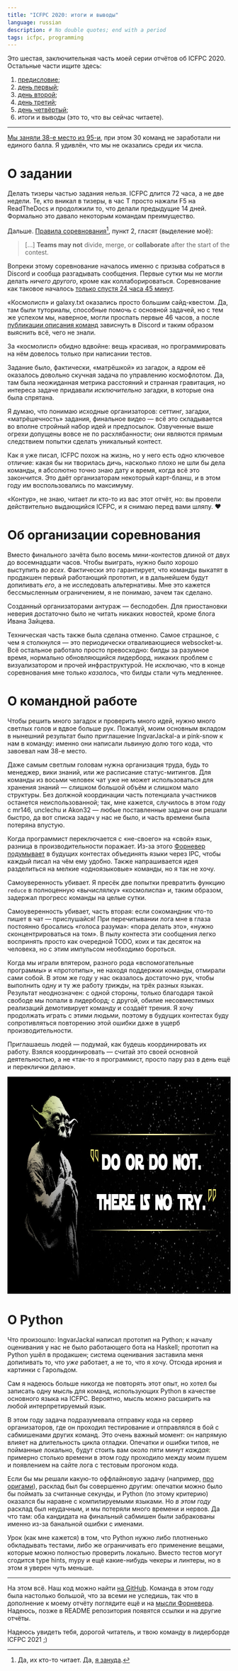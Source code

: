 ```yaml
---
title: "ICFPC 2020: итоги и выводы"
language: russian
description: # No double quotes; end with a period
tags: icfpc, programming
---
```


Это шестая, заключительная часть моей серии отчётов об ICFPC 2020. Остальные
части ищите здесь:

1. [предисловие][icfpc-2020-part-1];
2. [день первый][icfpc-2020-part-2];
3. [день второй][icfpc-2020-part-3];
4. [день третий][icfpc-2020-part-4];
5. [день четвёртый][icfpc-2020-part-5];
6. итоги и выводы (это то, что вы сейчас читаете).

<hr/>

[Мы заняли 38-е место из 95-и][pre-final-scoreboard], при этом 30 команд не
заработали ни единого балла. Я удивлён, что мы не оказались среди их числа.

# О задании

Делать тизеры частью задания нельзя. ICFPC длится 72 часа, а не две недели. Те,
кто вникал в тизеры, в час T просто нажали F5 на ReadTheDocs и продолжили
то, что делали предыдущие 14 дней. Формально это давало некоторым командам
преимущество.

Дальше. [Правила соревнования][rules][^1], пункт 2, гласят (выделение моё):

> […] **Teams may not** divide, merge, or **collaborate** after the start of the
> contest.

Вопреки этому соревнование началось именно с призыва собраться в Discord
и сообща разгадывать сообщения. Первые сутки мы не могли делать *ничего
другого*, кроме как коллаборироваться. Соревнование как таковое началось [только
спустя 24 часа 45 минут][how-to-win].

«Космолисп» и galaxy.txt оказались просто большим сайд-квестом. Да, там были
туториалы, способные помочь с основной задачей, но с тем же успехом мы,
наверное, могли проспать первые 46 часов, а после [публикации описания
команд][protocol] зависнуть в Discord и таким образом выяснить всё, чего не
знали.

За «космолисп» обидно вдвойне: вещь красивая, но программировать на нём довелось
только при написании тестов.

Задание было, фактически, «матрёшкой» из загадок, а ядром её оказалось довольно
скучная задача по управлению космофлотом. Да, там была неожиданная метрика
расстояний и странная гравитация, но интереса задаче придавали *исключительно*
загадки, в которые она была спрятана.

Я думаю, что понимаю исходные организаторов: сеттинг, загадки, «матрёшечность»
задания, финальное видео — всё это складывается во вполне стройный набор идей
и предпосылок. Озвученные выше огрехи допущены вовсе не по расхлябанности; они
являются прямым следствием попытки сделать уникальный контест.

Как я уже писал, ICFPC похож на жизнь, но у него есть одно ключевое отличие:
какая бы ни творилась дичь, насколько плохо не шли бы дела команды, я абсолютно
точно знаю дату и время, когда всё это закончится. Это даёт организаторам
некоторый карт-бланш, и в этом году им воспользовались по максимуму.

«Контур», не знаю, читает ли кто-то из вас этот отчёт, но: вы провели
действительно выдающийся ICFPC, и я снимаю перед вами шляпу. ❤️

# Об организации соревнования

Вместо финального зачёта было восемь мини-контестов длиной от двух до
восемнадцати часов. Чтобы выиграть, нужно было хорошо выступить *во всех*.
Фактически это гарантирует, что команды выкатят в продакшен первый работающий
прототип, и в дальнейшем будут допиливать *его*, а не исследовать альтернативы.
Мне это кажется бессмысленным ограничением, я не понимаю, зачем так сделано.

Созданный организаторами антураж — бесподобен. Для приостановки неверия
достаточно было не читать никаких новостей, кроме блога Ивана Зайцева.

Техническая часть также была сделана отменно. Самое страшное, с чем
я столкнулся — это периодически отваливающиеся websocket-ы. Всё остальное
работало просто превосходно: билды за разумное время, нормально обновляющийся
лидерборд, никаких проблем с визуализатором и прочей инфраструктурой. Не
исключаю, что в конце соревнования мне только *казалось*, что билды стали чуть
медленнее.

# О командной работе

Чтобы решить много загадок и проверить много идей, нужно много светлых голов
и вдвое больше рук. Пожалуй, моим основным вкладом в нынешний результат было
приглашение IngvarJackal-а и pink-snow к нам в команду: именно они написали
львиную долю того кода, что завоевал нам 38-е место.

Даже самым светлым головам нужна организация труда, будь то менеджер, вики
знаний, или же расписание статус-митингов. Для команды из восьми человек чат уже
не может использоваться для хранения знаний — слишком большой объём и слишком
мало структуры. Без должной координации часть потенциала участников останется
неиспользованной; так, мне кажется, случилось в этом году с mr146, unclechu
и Akon32 — любые поставленные задачи они решали быстро, да вот списка задач
у нас не было, и часть времени была потеряна впустую.

Когда программист переключается с «не-своего» на «свой» язык, разница
в производительности поражает. Из-за этого [Форневер подумывает][fvnever-report]
в будущих контестах объединять языки через IPC, чтобы каждый писал на чём ему
удобно. Также напрашивается идея разделиться на мелкие «одноязыковые» команды,
но я так не хочу.

Самоуверенность убивает. Я пресёк две попытки превратить функцию `reduce`
в полноценную «вычислялку» «космолиспа» и, таким образом, задержал прогресс
команды на целые сутки.

Самоуверенность убивает, часть вторая: если сокомандник что-то пишет в чат —
прислушайся! При перечитывании лога мне в глаза постоянно бросались «голоса
разума»: «пора делать это», «нужно сконцентрироваться на том». В пылу контеста
эти сообщения легко воспринять просто как очередной TODO, коих и так десяток на
человека, но с этим импульсом необходимо бороться.

Когда мы играли впятером, разного рода «вспомогательные программы»
и «прототипы», не находя поддержки команды, отмирали сами собой. В этом же году
у нас оказалось достаточно рук, чтобы выполнить одну и ту же работу *трижды*, на
трёх разных языках. Результат неоднозначен: с одной стороны, только благодаря
такой свободе мы попали в лидерборд; с другой, обилие несовместимых реализаций
демотивирует команду и создаёт трения. Я хочу продолжать играть с этими людьми,
поэтому в будущих контестах буду сопротивляться повторению этой ошибки даже
в ущерб производительности.

Приглашаешь людей — подумай, как будешь координировать их работу. Взялся
координировать — считай это своей основной деятельностью, а не «так-то
я программист, просто пару раз в день ещё и переклички делаю».

<div class="center">
<img src="/images/do-or-do-not.jpg"
    width="980px"
    height="490px"
    class="bleed"
    alt="Do or do not. There is no try. — Yoda («Звёздные войны»)" />
</div>

# О Python

Что произошло: IngvarJackal написал прототип на Python; к началу оценивания
у нас не было работающего бота на Haskell; прототип на Python ушёл в продакшен;
система оценивания заставила меня допиливать то, что *уже* работает, а не то,
что я хочу. Отсюда ирония и картинки с Гарольдом.

Сам я надеюсь больше никогда не повторять этот опыт, но хотел бы записать одну
мысль для команд, использующих Python в качестве основного языка на ICFPC.
Вероятно, мысль можно расширить на любой интерпретируемый язык.

В этом году задача подразумевала отправку кода на сервер организаторов, где он
проходил тестирование и отправлялся в бой с сабмишенами других команд. Это очень
важный момент: он напрямую влияет на длительность цикла отладки. Опечатки
и ошибки типов, не пойманные локально, будут стоить вам около пяти минут
*каждая*: примерно столько времени в этом году проходило между моим пушем
и появлением на сайте лога с тестовым прогоном кода.

Если бы мы решали какую-то оффлайновую задачу (например, [про
оригами][origami]), расклад был бы совершенно другим: опечатки можно было бы
поймать за считанные секунды, и Python (по этому критерию) оказался бы наравне
с компилируемыми языками. Но *в этом году* расклад был неудачным, и мы потеряли
много времени и нервов. Да что там: оба кандидата на финальный сабмишен были
забракованы именно из-за банальной ошибки с именами.

Урок (как мне кажется) в том, что Python нужно либо плотненько обкладывать
тестами, либо же ограничивать его применение вещами, которые можно полностью
проверить локально. Вместо тестов могут сгодится type hints, mypy и ещё
какие-нибудь чекеры и линтеры, но в этом я уверен чуть меньше.

<hr/>

На этом всё. Наш код можно найти [на GitHub][repo]. Команда в этом году была
настолько большой, что за всеми не уследишь, так что в дополнение к моему отчёту
поглядите ещё и на [мысли Форневера][fvnever-report]. Надеюсь, позже в README
репозитория появятся ссылки и на другие отчёты.

Надеюсь увидеть тебя, дорогой читатель, и твою команду в лидерборде ICFPC 2021
;)

[icfpc-2020-part-1]: /posts/2020-07-22-icfpc-2020-part-1.html
    "ICFPC 2020: предисловие — Debiania"

[icfpc-2020-part-2]: /posts/2020-07-22-icfpc-2020-part-2.html
    "ICFPC 2020: день первый — Debiania"

[icfpc-2020-part-3]: /posts/2020-07-23-icfpc-2020-part-3.html
    "ICFPC 2020: день второй — Debiania"

[icfpc-2020-part-4]: /posts/2020-07-24-icfpc-2020-part-4.html
    "ICFPC 2020: день третий — Debiania"

[icfpc-2020-part-5]: /posts/2020-07-25-icfpc-2020-part-5.html
    "ICFPC 2020: день четвёртый — Debiania"

[pre-final-scoreboard]: https://icfpcontest2020.github.io/#/scoreboard#final
    "ICFP Programming Contest 2020 — Pre-Final Scoreboard"

[rules]: https://icfpcontest2020.github.io/#/rules
    "ICFP Programming Contest 2020 — Contest Rules"

[^1]: Да, их кто-то читает. Да, [я зануда](/tags/EULA.html).

[how-to-win]: https://icfpcontest2020.github.io/#/post/2056
    "How to Actually Win the Contest — Blog — ICFP Programming Contest 2020"

[protocol]: https://icfpcontest2020.github.io/#/post/2059
    "Relatively Fresh News From the World of Reverse-Engineering — Blog — ICFP
    Programming Contest 2020"

[fvnever-report]: https://fornever.me/ru/posts/2020-07-26.icfpc-2020-report.html
    "Отчёт об ICFP Contest 2020 — F. von Never"

[origami]: /posts/2016-08-08-icfpc-2016.html
    "ICFPC 2016 — Debiania"

[repo]: https://github.com/codingteam/icfpc-2020
    "codingteam/icfpc-2020 — GitHub"
